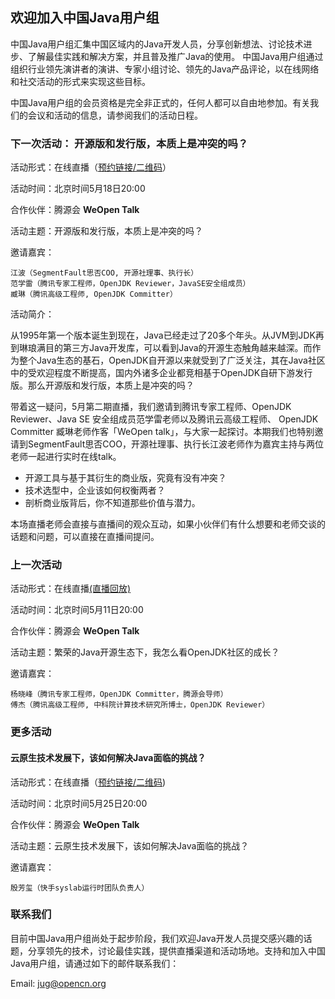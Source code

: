 ## 欢迎加入中国Java用户组

中国Java用户组汇集中国区域内的Java开发人员，分享创新想法、讨论技术进步、了解最佳实践和解决方案，并且普及推广Java的使用。 中国Java用户组通过组织行业领先演讲者的演讲、专家小组讨论、领先的Java产品评论，以在线网络和社交活动的形式来实现这些目标。


中国Java用户组的会员资格是完全非正式的，任何人都可以自由地参加。有关我们的会议和活动的信息，请参阅我们的活动日程。

### 下一次活动： 开源版和发行版，本质上是冲突的吗？
活动形式：在线直播（[预约链接/二维码](https://cloud.tencent.com/developer/article/2003912)）

活动时间：北京时间5月18日20:00

合作伙伴：腾源会 **WeOpen Talk**

活动主题：开源版和发行版，本质上是冲突的吗？

邀请嘉宾：

    江波（SegmentFault思否COO, 开源社理事、执行长）
    范学雷（腾讯专家工程师，OpenJDK Reviewer，JavaSE安全组成员）
    臧琳（腾讯高级工程师, OpenJDK Committer）

活动简介：

从1995年第一个版本诞生到现在，Java已经走过了20多个年头。从JVM到JDK再到琳琅满目的第三方Java开发库，可以看到Java的开源生态触角越来越深。而作为整个Java生态的基石，OpenJDK自开源以来就受到了广泛关注，其在Java社区中的受欢迎程度不断提高，国内外诸多企业都竞相基于OpenJDK自研下游发行版。那么开源版和发行版，本质上是冲突的吗？

带着这一疑问，5月第二期直播，我们邀请到腾讯专家工程师、OpenJDK Reviewer、Java SE 安全组成员范学雷老师以及腾讯云高级工程师、 OpenJDK Committer 臧琳老师作客「WeOpen talk」，与大家一起探讨。本期我们也特别邀请到SegmentFault思否COO，开源社理事、执行长江波老师作为嘉宾主持与两位老师一起进行实时在线talk。

- 开源工具与基于其衍生的商业版，究竟有没有冲突？
- 技术选型中，企业该如何权衡两者？
- 剖析商业版背后，你不知道那些价值与潜力。

本场直播老师会直接与直播间的观众互动，如果小伙伴们有什么想要和老师交谈的话题和问题，可以直接在直播间提问。

### 上一次活动
活动形式：在线直播[(直播回放)](https://www.bilibili.com/video/BV1VY411c7U9?spm_id_from=333.999.0.0)

活动时间：北京时间5月11日20:00

合作伙伴：腾源会 **WeOpen Talk**

活动主题：繁荣的Java开源生态下，我怎么看OpenJDK社区的成长？

邀请嘉宾：

    杨晓峰（腾讯专家工程师，OpenJDK Committer，腾源会导师）
    傅杰（腾讯高级工程师, 中科院计算技术研究所博士，OpenJDK Reviewer）

### 更多活动

#### 云原生技术发展下，该如何解决Java面临的挑战？
活动形式：在线直播（[预约链接/二维码](https://cloud.tencent.com/developer/article/1999757))

活动时间：北京时间5月25日20:00

合作伙伴：腾源会 **WeOpen Talk**

活动主题：云原生技术发展下，该如何解决Java面临的挑战？

邀请嘉宾：

    殷芳玺（快手syslab运行时团队负责人）

### 联系我们
目前中国Java用户组尚处于起步阶段，我们欢迎Java开发人员提交感兴趣的话题，分享领先的技术，讨论最佳实践，提供直播渠道和活动场地。支持和加入中国Java用户组，请通过如下的邮件联系我们：

Email: jug@opencn.org
